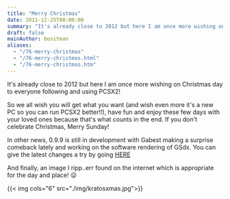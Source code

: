 ```yaml
---
title: "Merry Christmas"
date: 2011-12-25T00:00:00
summary: "It's already close to 2012 but here I am once more wishing on Christmas day to everyone following and using PCSX2!"
draft: false
mainAuthor: bositman
aliases:
  - "/76-merry-christmas"
  - "/76-merry-christmas.html"
  - "/76-merry-christmas.htm"
---
```



It's already close to 2012 but here I am once more wishing on Christmas day to everyone following and using PCSX2!

So we all wish you will get what you want (and wish even more it's a new PC so you can run PCSX2 better!!), have fun and enjoy these few days with your loved ones because that's what counts in the end. If you don't celebrate Christmas, Merry Sunday!

In other news, 0.9.9 is still in development with Gabest making a surprise comeback lately and working on the software rendering of GSdx. You can give the latest changes a try by going [HERE](/downloads)

And finally, an image I ripp..err found on the internet which is
appropriate for the day and place! 😛

{{< img cols="6" src="./img/kratosxmas.jpg">}}
